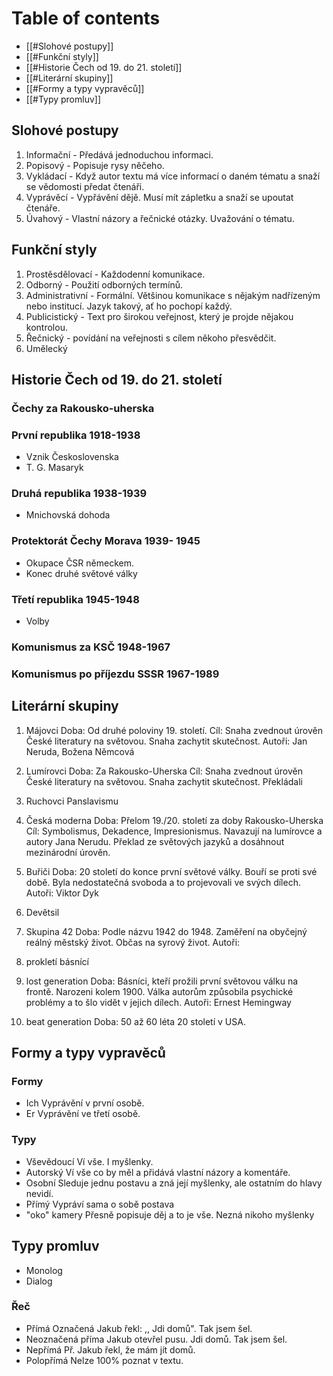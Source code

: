# Table of contents
- [[#Slohové postupy]]
- [[#Funkční styly]]
- [[#Historie Čech od 19. do 21. století]]
- [[#Literární skupiny]]
- [[#Formy a typy vypravěců]]
- [[#Typy promluv]]

## Slohové postupy
1. Informační - Předává jednoduchou informaci.
2. Popisový - Popisuje rysy něčeho.
3. Vykládací - Když autor textu má více informací o daném tématu a snaží se vědomosti předat čtenáři.
4. Vyprávěcí - Vypřávění dějě. Musí mít zápletku a snaží se upoutat čtenáře.
5. Úvahový - Vlastní názory a řečnické otázky. Uvažování o tématu.

## Funkční styly
1. Prostěsdělovací - Každodenní komunikace.
2. Odborný - Použití odborných termínů.
3. Administrativní - Formální. Většinou komunikace s nějakým nadřízeným nebo institucí. Jazyk takový, ať ho pochopí každý.
4. Publicistický - Text pro širokou veřejnost, který je projde nějakou kontrolou.
5. Řečnický - povídání na veřejnosti s cílem někoho přesvědčit.
6. Umělecký

## Historie Čech od 19. do 21. století
### Čechy za Rakousko-uherska
### První republika 1918-1938
- Vznik Československa
- T. G. Masaryk
### Druhá republika 1938-1939
- Mnichovská dohoda
### Protektorát Čechy Morava 1939- 1945
- Okupace ČSR německem.
- Konec druhé světové války
### Třetí republika 1945-1948
- Volby
### Komunismus za KSČ 1948-1967
### Komunismus po příjezdu SSSR 1967-1989

## Literární skupiny
1. Májovci
	Doba: Od druhé poloviny 19. století.
	Cíl: Snaha zvednout úrověn České literatury na světovou. Snaha zachytit skutečnost.
	Autoři: Jan Neruda, Božena Němcová
2. Lumírovci
	Doba: Za Rakousko-Uherska
	Cíl: Snaha zvednout úrověn České literatury na světovou. Snaha zachytit skutečnost.
	Překládali 
3. Ruchovci
	Panslavismu
4. Česká moderna
	Doba: Přelom 19./20. století za doby Rakousko-Uherska
	Cíl: Symbolismus, Dekadence, Impresionismus. Navazují na lumírovce a autory Jana Nerudu. Překlad ze světových jazyků a dosáhnout mezinárodní úrověn.
5. Buřiči
	Doba: 20 století do konce první světové války.
	Bouří se proti své době. Byla nedostatečná svoboda a to projevovali ve svých dílech.
	Autoři: Viktor Dyk
5. Devětsil
	
6. Skupina 42
	Doba: Podle názvu 1942 do 1948.
	Zaměření na obyčejný reálný městský život. Občas na syrový život.
	Autoři: 
7. prokletí básnící
8. lost generation
	Doba: Básníci, kteří prožili první světovou válku na frontě. Narozeni kolem 1900.
	Válka autorům způsobila psychické problémy a to šlo vidět v jejich dílech.
	Autoři: Ernest Hemingway
9. beat generation
	Doba: 50 až 60 léta 20 století v USA.

## Formy a typy vypravěců
### Formy
- Ich
	Vyprávění v první osobě.
- Er
	Vyprávění ve třetí osobě.
### Typy
- Vševědoucí
	Ví vše. I myšlenky.
- Autorský
	Ví vše co by měl a přidává vlastní názory a komentáře.
- Osobní
	Sleduje jednu postavu a zná její myšlenky, ale ostatním do hlavy nevidí.
- Přímý
	Vypráví sama o sobě postava
- "oko" kamery
	Přesně popisuje děj a to je vše. Nezná nikoho myšlenky

## Typy promluv
- Monolog
- Dialog

### Řeč
- Přímá 
	Označená
	Jakub řekl: ,, Jdi domů". Tak jsem šel.
- Neoznačená příma
	Jakub otevřel pusu. Jdi domů. Tak jsem šel.
- Nepřímá
	Př. Jakub řekl, že mám jít domů.
- Polopřímá
	Nelze 100% poznat v textu.